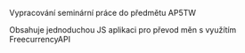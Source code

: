 Vypracování seminární práce do předmětu AP5TW


Obsahuje jednoduchou JS aplikaci pro převod měn s využítím FreecurrencyAPI
